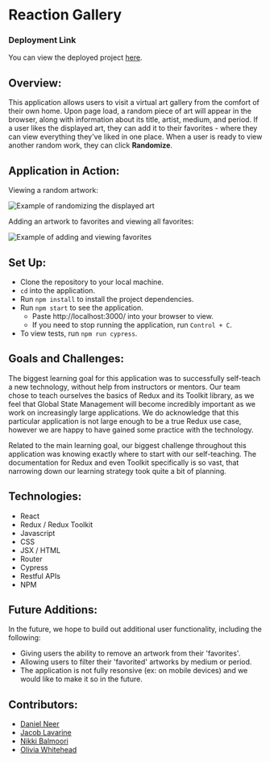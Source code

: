 # Reaction Gallery

### Deployment Link
You can view the deployed project [here](https://reaction-gallery.herokuapp.com/).

## Overview:
This application allows users to visit a virtual art gallery from the comfort of their own home. Upon page load, a random piece of art will appear in the browser, along with information about its title, artist, medium, and period. If a user likes the displayed art, they can add it to their favorites - where they can view everything they've liked in one place. When a user is ready to view another random work, they can click **Randomize**.

## Application in Action:

Viewing a random artwork:

![Example of randomizing the displayed art](https://media.giphy.com/media/S1JdIveZHK6MNDyh6t/giphy.gif)

Adding an artwork to favorites and viewing all favorites:

![Example of adding and viewing favorites](https://media.giphy.com/media/CPhea8rr2BcIJZYkKa/giphy.gif)


## Set Up:

- Clone the repository to your local machine.
- `cd` into the application.
- Run `npm install` to install the project dependencies.
- Run `npm start` to see the application.
  - Paste http://localhost:3000/ into your browser to view.
  - If you need to stop running the application, run `Control + C`.
- To view tests, run `npm run cypress`.

## Goals and Challenges:

The biggest learning goal for this application was to successfully self-teach a new technology, without help from instructors or mentors. Our team chose to teach ourselves the basics of Redux and its Toolkit library, as we feel that Global State Management will become incredibly important as we work on increasingly large applications. We do acknowledge that this particular application is not large enough to be a true Redux use case, however we are happy to have gained some practice with the technology.

Related to the main learning goal, our biggest challenge throughout this application was knowing exactly where to start with our self-teaching. The documentation for Redux and even Toolkit specifically is so vast, that narrowing down our learning strategy took quite a bit of planning.

## Technologies:

- React
- Redux / Redux Toolkit
- Javascript
- CSS
- JSX / HTML
- Router
- Cypress
- Restful APIs
- NPM

## Future Additions:

In the future, we hope to build out additional user functionality, including the following:
- Giving users the ability to remove an artwork from their 'favorites'.
- Allowing users to filter their 'favorited' artworks by medium or period.
- The application is not fully resonsive (ex: on mobile devices) and we would like to make it so in the future.

## Contributors:

- [Daniel Neer](https://github.com/DanielN88)
- [Jacob Lavarine](https://github.com/Jlavarine)
- [Nikki Balmoori](https://github.com/NBalmoori)
- [Olivia Whitehead](https://github.com/whiteheadol)
